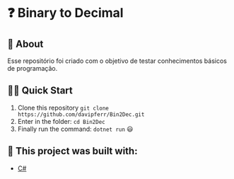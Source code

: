 # ❓ Binary to Decimal

## :open_book: About 
<p align="left">
Esse repositório foi criado com o objetivo de testar conhecimentos básicos de programação. 
</p>

## 🏄‍♂️ Quick Start
 1. Clone this repository `git clone https://github.com/davipferr/Bin2Dec.git`
 2. Enter in the folder: `cd Bin2Dec`
 3. Finally run the command: `dotnet run` 😃

## :bricks: This project was built with: 
- [C#](https://learn.microsoft.com/pt-br/dotnet/csharp/)
